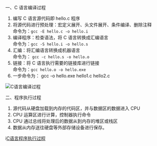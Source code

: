 

一、C 语言编译过程  
1. 编写 C 语言源代码即 hello.c 程序  
2. 将源代码进行预处理：宏定义展开、头文件展开、条件编译、删除注释  
   命令为：`gcc -E hello.c -o hello.i`  
3. 编译程序：检查语法，将 C 语言转换成汇编语言  
   命令为：`gcc -S hello.i -o hello.s`  
4. 汇编：将汇编语言转换成机器语言  
   命令为： `gcc -c hello.s -o hello.o`  
5. 链接：将 C 语言执行需要的链接库进行链接  
   命令为：`gcc hello.o -o hello.exe`  
6. 一步命令为： gcc -o hello.exe hello1.c hello2.c  

![C语言编译过程](https://img-blog.csdnimg.cn/20200625103740468.png?x-oss-process=image/watermark,type_ZmFuZ3poZW5naGVpdGk,shadow_10,text_aHR0cHM6Ly9ibG9nLmNzZG4ubmV0L3UwMTM2NDc3NTk=,size_16,color_FFFFFF,t_70)  

二、程序执行过程  
1. 源代码从硬盘加载到内存的代码区，并与数据区的数据进入 CPU  
2. CPU 运算区进行计算，控制器执行命令  
3. CPU 通过总线将处理后的数据从到内存的堆区或栈区  
4. 数据从内存送往硬盘等外部存储设备进行保存。  

i[C语言程序执行过程](https://img-blog.csdnimg.cn/20200626170601742.png?x-oss-process=image/watermark,type_ZmFuZ3poZW5naGVpdGk,shadow_10,text_aHR0cHM6Ly9ibG9nLmNzZG4ubmV0L3UwMTM2NDc3NTk=,size_16,color_FFFFFF,t_70)  


